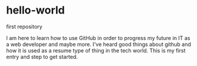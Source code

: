 # hello-world

first repository


I am here to learn how to use GitHub in order to progress my future in IT as a web developer and maybe more. I've heard good things about github and how it is used as a resume type of thing in the tech world. This is my first entry and step to get started.
